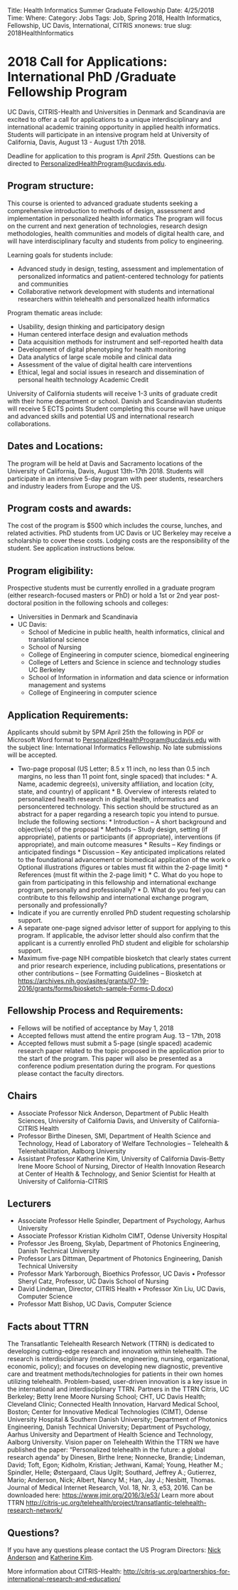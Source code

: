 Title: Health Informatics Summer Graduate Fellowship
Date: 4/25/2018
Time: 
Where: 
Category: Jobs
Tags: Job, Spring 2018, Health Informatics, Fellowship, UC Davis, International, CITRIS
xnonews: true
slug: 2018HealthInformatics

# 2018 Call for Applications: International PhD /Graduate Fellowship Program 

UC Davis, CITRIS-Health and Universities in Denmark and Scandinavia are excited to offer a call for applications to a unique interdisciplinary and international academic training opportunity in applied health informatics. Students will participate in an intensive program held at University of California, Davis, August 13 - August 17th 2018. 

Deadline for application to this program is *April 25th.*  Questions can be directed to [PersonalizedHealthProgram@ucdavis.edu](mailto:PersonalizedHealthProgram@ucdavis.edu).

## Program structure:
This course is oriented to advanced graduate students seeking a comprehensive introduction to methods of design, assessment and implementation in personalized health informatics  The program will focus on the current and next generation of technologies, research design methodologies, health communities and models of digital health care, and will have interdisciplinary faculty and students from policy to engineering. 

Learning goals for students include:

* Advanced study in design, testing, assessment and implementation of personalized informatics and patient-centered technology for patients and communities 
* Collaborative network development with students and international researchers within telehealth and personalized health informatics

Program thematic areas include:

* Usability, design thinking and participatory design 
* Human centered interface design and evaluation methods
* Data acquisition methods for instrument and self-reported health data
* Development of digital phenotyping for health monitoring
* Data analytics of large scale mobile and clinical data
* Assessment of the value of digital health care interventions
* Ethical, legal and social issues in research and dissemination of personal health technology Academic Credit 

University of California students will receive 1-3 units of graduate credit with their home department or school. Danish and Scandinavian students will receive 5 ECTS points Student completing this course will have unique and advanced skills and potential US and international research collaborations. 

## Dates and Locations:
The program will be held at Davis and Sacramento locations of the University of California, Davis, August 13th-17th 2018. Students will participate in an intensive 5-day program with peer students, researchers and industry leaders from Europe and the US. 

## Program costs and awards:
The cost of the program is $500 which includes the course, lunches, and related activities. PhD students from UC Davis or UC Berkeley may receive a scholarship to cover these costs.  Lodging costs are the responsibility of the student.  See application instructions below.
 
## Program eligibility:
Prospective students must be currently enrolled in a graduate program (either research-focused masters or PhD) or hold a 1st or 2nd year post-doctoral position in the following schools and colleges: 

* Universities in Denmark and Scandinavia 
* UC Davis:
	* School of Medicine in public health, health informatics, clinical and translational science
	* School of Nursing
	* College of Engineering in computer science, biomedical engineering
	* College of Letters and Science in science and technology studies UC Berkeley
	* School of Information in information and data science or information management and systems
	* College of Engineering in computer science 
	
## Application Requirements:
Applicants should submit by 5PM April 25th the following in PDF or Microsoft Word format to [PersonalizedHealthProgram@ucdavis.edu](mailto:PersonalizedHealthProgram@ucdavis.edu) with the subject line: International Informatics Fellowship. No late submissions will be accepted. 

* Two-page proposal (US Letter; 8.5 x 11 inch, no less than 0.5 inch margins, no less than 11 point font, single spaced) that includes: 
			* A. Name, academic degree(s), university affiliation, and location (city, state, and country) of applicant 
			* B. Overview of interests related to personalized health research in digital health, informatics and personcentered technology.  This section should be structured as an abstract for a paper regarding a research topic you intend to pursue.  Include the following sections: 
					* Introduction – A short background and objective(s) of the proposal
					* Methods – Study design, setting (if appropriate), patients or participants (if appropriate), interventions (if appropriate), and main outcome measures 
					* Results – Key findings or anticipated findings
					* Discussion – Key anticipated implications related to the foundational advancement or biomedical application of the work o Optional illustrations (figures or tables must fit within the 2-page limit) 
			* References (must fit within the 2-page limit) 
		* C. What do you hope to gain from participating in this fellowship and international exchange program, personally and professionally? 
		* D. What do you feel you can contribute to this fellowship and international exchange program, personally and professionally? 
* Indicate if you are currently enrolled PhD student requesting scholarship support. 
* A separate one-page signed advisor letter of support for applying to this program. If applicable, the advisor letter should also confirm that the applicant is a currently enrolled PhD student and eligible for scholarship support. 
* Maximum five-page NIH compatible biosketch that clearly states current and prior research experience, including publications, presentations or other contributions – (see Formatting Guidelines – Biosketch at https://archives.nih.gov/asites/grants/07-19-2016/grants/forms/biosketch-sample-Forms-D.docx) 
 
## Fellowship Process and Requirements:
* Fellows will be notified of acceptance by May 1, 2018
* Accepted fellows must attend the entire program Aug. 13 – 17th, 2018
* Accepted fellows must submit a 5-page  (single spaced) academic research paper related to the topic proposed in the application prior to the start of the program.  This paper will also be presented as a conference podium presentation during the program. For questions please contact the faculty directors.      

## Chairs
* Associate Professor Nick Anderson, Department of Public Health Sciences, University of California Davis, and University of California-CITRIS Health 
* Professor Birthe Dinesen, SMI, Department of Health Science and Technology, Head of Laboratory of Welfare Technologies – Telehealth & Telerehabilitation, Aalborg University
* Assistant Professor Katherine Kim, University of California Davis-Betty Irene Moore School of Nursing, Director of Health Innovation Research at Center of Health & Technology, and Senior Scientist for Health at University of California-CITRIS  

## Lecturers
* Associate Professor Helle Spindler, Department of Psychology, Aarhus University
* Associate Professor Kristian Kidholm CIMT, Odense University Hospital
* Professor Jes Broeng, Skylab, Department of Photonics Engineering, Danish Technical University
* Professor Lars Dittman, Department of Photonics Engineering, Danish Technical University
* Professor Mark Yarborough, Bioethics Professor,  UC Davis • Professor Sheryl Catz, Professor, UC Davis School of Nursing
* David Lindeman, Director, CITRIS Health • Professor Xin Liu, UC Davis, Computer Science
* Professor Matt Bishop, UC Davis, Computer Science 

## Facts about TTRN  
The Transatlantic Telehealth Research Network (TTRN) is dedicated to developing cutting-edge research and innovation within telehealth. The research is interdisciplinary (medicine, engineering, nursing, organizational, economic, policy); and focuses on developing new diagnostic, preventive care and treatment methods/technologies for patients in their own homes utilizing telehealth. Problem-based, user-driven innovation is a key issue in the international and interdisciplinary TTRN. Partners in the TTRN  Citris, UC Berkeley; Betty Irene Moore Nursing School; CHT, UC Davis Health; Cleveland Clinic; Connected Health Innovation, Harvard Medical School, Boston; Center for Innovative Medical Technologies (CIMT), Odense University Hospital & Southern Danish University; Department of Photonics Engineering, Danish Technical University; Department of Psychology, Aarhus University and Department of Health Science and Technology, Aalborg University.  Vision paper on Telehealth Within the TTRN we have published the paper: “Personalized telehealth in the future: a global research agenda” by Dinesen, Birthe Irene; Nonnecke, Brandie; Lindeman, David; Toft, Egon; Kidholm, Kristian; Jethwani, Kamal; Young, Heather M.; Spindler, Helle; Østergaard, Claus Ugilt; Southard, Jeffrey A.; Gutierrez, Mario; Anderson, Nick; Albert, Nancy M.; Han, Jay J.; Nesbitt, Thomas. Journal of Medical Internet Research, Vol. 18, Nr. 3, e53, 2016. Can be downloaded here:  https://www.jmir.org/2016/3/e53/ Learn more about TTRN http://citris-uc.org/telehealth/project/transatlantic-telehealth-research-network/ 
 
## Questions?
If you have any questions please contact the US Program Directors:  [Nick Anderson](mailto:nanderson@ucdavis.edu) and [Katherine Kim](mailto:kathykim@ucdavis.edu).

More information about CITRIS-Health: http://citris-uc.org/partnerships-for-international-research-and-education/
